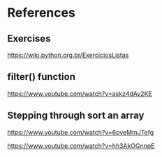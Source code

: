 # References

## Exercises  
https://wiki.python.org.br/ExerciciosListas

## filter() function
https://www.youtube.com/watch?v=askz4dAv2KE

## Stepping through sort an array 
https://www.youtube.com/watch?v=6pyeMmJTefg

https://www.youtube.com/watch?v=hh3AkOGnnpE
